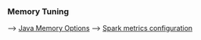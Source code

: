 ### Memory Tuning

 --> [Java Memory Options](JavaMemoryOptions.md)
 --> [Spark metrics configuration](BigData.md)